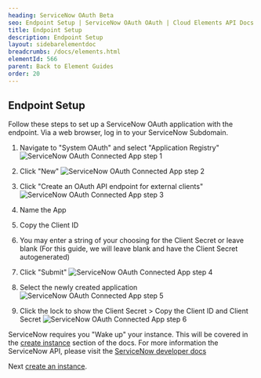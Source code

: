 ```yaml
---
heading: ServiceNow OAuth Beta
seo: Endpoint Setup | ServiceNow OAuth OAuth | Cloud Elements API Docs
title: Endpoint Setup
description: Endpoint Setup
layout: sidebarelementdoc
breadcrumbs: /docs/elements.html
elementId: 566
parent: Back to Element Guides
order: 20
---
```


## Endpoint Setup

Follow these steps to set up a ServiceNow OAuth application with the endpoint.
Via a web browser, log in to your ServiceNow Subdomain.

1. Navigate to "System OAuth" and select "Application Registry"
![ServiceNow OAuth Connected App step 1](http://cloud-elements.com/wp-content/uploads/2016/06/ServiceNowAPI1.png)

2. Click "New"
![ServiceNow OAuth Connected App step 2](http://cloud-elements.com/wp-content/uploads/2016/06/ServiceNowAPI2.png)

3. Click "Create an OAuth API endpoint for external clients"
![ServiceNow OAuth Connected App step 3](http://cloud-elements.com/wp-content/uploads/2016/06/ServiceNowAPI3.png)

4. Name the App

5. Copy the Client ID

6. You may enter a string of your choosing for the Client Secret or leave blank (For this guide, we will leave blank and have the Client Secret autogenerated)

7. Click "Submit"
![ServiceNow OAuth Connected App step 4](http://cloud-elements.com/wp-content/uploads/2016/06/ServiceNowAPI4.png)

8. Select the newly created application![ServiceNow OAuth Connected App step 5](http://cloud-elements.com/wp-content/uploads/2016/06/ServiceNowAPI5.png)

9. Click the lock to show the Client Secret > Copy the Client ID and Client Secret
![ServiceNow OAuth Connected App step 6](http://cloud-elements.com/wp-content/uploads/2016/06/ServiceNowAPI6.png)

ServiceNow requires you "Wake up" your instance.  This will be covered in the [create instance](servicenow-oauth-create-instance.html) section of the docs.  For more information the ServiceNow API, please visit the [ServiceNow developer docs](http://wiki.servicenow.com/index.php?title=REST_API)

Next [create an instance](servicenow-oauth-create-instance.html).
